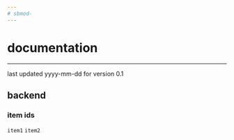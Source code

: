 ```yaml
---
# sbmod-
---
```

# documentation
---

last updated yyyy-mm-dd for version 0.1

## backend
### item ids
`item1`
`item2`
